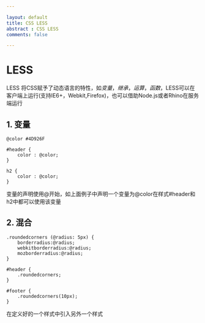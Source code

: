 ```yaml
---

layout: default
title: CSS LESS
abstract : CSS LESS
comments: false

---
```


# LESS

LESS 将CSS赋予了动态语言的特性，如*变量*，*继承*，*运算*，*函数*，LESS可以在客户端上运行(支持IE6+，Webkit,Firefox)，也可以借助Node.js或者Rhino在服务端运行

## 1. 变量

	@color #4D926F
	
	#header {
		color : @color;
	}

	h2 {
		color : @color;
	}

变量的声明使用@开始，如上面例子中声明一个变量为@color在样式#header和h2中都可以使用该变量


## 2. 混合

	.roundedcorners (@radius: 5px) {
		borderradius:@radius;
		webkitborderradius:@radius;
		mozborderradius:@radius;
	}

	#header {
		.roundedcorners;
	}

	#footer {
		.roundedcorners(10px);
	}

在定义好的一个样式中引入另外一个样式